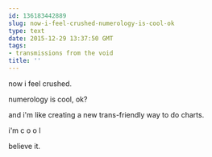 ```yaml
---
id: 136183442889
slug: now-i-feel-crushed-numerology-is-cool-ok
type: text
date: 2015-12-29 13:37:50 GMT
tags:
- transmissions from the void
title: ''
---
```


now i feel crushed.

numerology is cool, ok?

and i'm like creating a new trans-friendly way to do charts.

i'm c o o l

believe it.